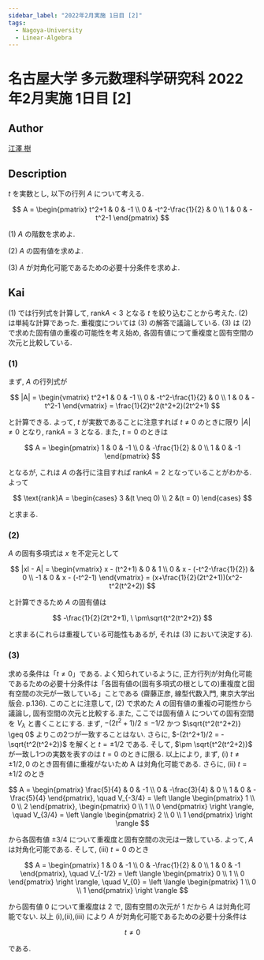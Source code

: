 ```yaml
---
sidebar_label: "2022年2月実施 1日目 [2]"
tags:
  - Nagoya-University
  - Linear-Algebra
---
```

# 名古屋大学 多元数理科学研究科 2022年2月実施 1日目 \[2\]

## **Author**
[江澤 樹](https://sites.google.com/view/tatsukiezawa/%E8%A7%A3%E7%AD%94%E9%9B%86)

## **Description**
$t$ を実数とし, 以下の行列 $A$ について考える.

$$
A = \begin{pmatrix}
    t^2+1 & 0 & -1 \\
    0 & -t^2-\frac{1}{2} & 0 \\
    1 & 0 & -t^2-1
\end{pmatrix}
$$

(1) $A$ の階数を求めよ.

(2) $A$ の固有値を求めよ.

(3) $A$ が対角化可能であるための必要十分条件を求めよ.

## **Kai**
(1) では行列式を計算して, $\text{rank}A < 3$ となる $t$ を絞り込むことから考えた. (2) は単純な計算であった. 重複度については (3) の解答で議論している. (3) は (2) で求めた固有値の重複の可能性を考え始め, 各固有値につて重複度と固有空間の次元と比較している.

### (1)
まず, $A$ の行列式が

$$
|A| = \begin{vmatrix}
    t^2+1 & 0 & -1 \\
    0 & -t^2-\frac{1}{2} & 0 \\
    1 & 0 & -t^2-1
\end{vmatrix}
= \frac{1}{2}t^2(t^2+2)(2t^2+1)
$$

と計算できる. よって, $t$ が実数であることに注意すれば $t \neq 0$ のときに限り $|A| \neq 0$ となり, $\text{rank}A = 3$ となる. また, $t = 0$ のときは

$$
A = \begin{pmatrix}
    1 & 0 & -1 \\
    0 & -\frac{1}{2} & 0 \\
    1 & 0 & -1
\end{pmatrix}
$$

となるが, これは $A$ の各行に注目すれば $\text{rank}A = 2$ となっていることがわかる. よって

$$
\text{rank}A = \begin{cases}
    3 &(t \neq 0) \\
    2 &(t = 0)
\end{cases}
$$

と求まる.

### (2)
$A$ の固有多項式は $x$ を不定元として

$$
|xI - A| = \begin{vmatrix}
    x - (t^2+1) & 0 & 1 \\
    0 & x - (-t^2-\frac{1}{2}) & 0 \\
    -1 & 0 & x - (-t^2-1)
\end{vmatrix}
= (x+\frac{1}{2}(2t^2+1))(x^2-t^2(t^2+2))
$$

と計算できるため $A$ の固有値は

$$
-\frac{1}{2}(2t^2+1), \ \pm\sqrt{t^2(t^2+2)}
$$

と求まる(これらは重複している可能性もあるが, それは (3) において決定する).

### (3)
求める条件は「$t \neq 0$」である. よく知られているように, 正方行列が対角化可能であるための必要十分条件は「各固有値の(固有多項式の根としての)重複度と固有空間の次元が一致している」ことである (齋藤正彦, 線型代数入門, 東京大学出版会. p.136). このことに注意して, (2) で求めた $A$ の固有値の重複の可能性から議論し, 固有空間の次元と比較する.また, ここでは固有値 $\lambda$ についての固有空間を $V_{\lambda}$ と書くことにする.
まず, $-(2t^2+1)/2 \leq -1/2$ かつ $\sqrt{t^2(t^2+2)} \geq 0$ よりこの2つが一致することはない.
さらに, $-(2t^2+1)/2 = -\sqrt{t^2(t^2+2)}$ を解くと $t = \pm 1/2$ である.
そして, $\pm \sqrt{t^2(t^2+2)}$ が一致し1つの実数を表すのは $t=0$ のときに限る.
以上により, まず, (i) $t \neq \pm 1/2,0$ のとき固有値に重複がないため A は対角化可能である.
さらに, (ii) $t = \pm 1/2$ のとき

$$
A = \begin{pmatrix}
    \frac{5}{4} & 0 & -1 \\
    0 & -\frac{3}{4} & 0 \\
    1 & 0 & -\frac{5}{4}
\end{pmatrix},
\quad
V_{-3/4} = \left \langle \begin{pmatrix}
    1 \\ 0 \\ 2
\end{pmatrix}, \begin{pmatrix}
    0 \\ 1 \\ 0
\end{pmatrix} \right \rangle,
\quad
V_{3/4} = \left \langle \begin{pmatrix}
    2 \\ 0 \\ 1
\end{pmatrix} \right \rangle
$$

から各固有値 $\pm 3/4$ について重複度と固有空間の次元は一致している. よって, $A$ は対角化可能である. そして, (iii) $t = 0$ のとき

$$
A = \begin{pmatrix}
    1 & 0 & -1 \\
    0 & -\frac{1}{2} & 0 \\
    1 & 0 & -1
\end{pmatrix},
\quad
V_{-1/2} = \left \langle \begin{pmatrix}
    0 \\ 1 \\ 0
\end{pmatrix} \right \rangle,
\quad
V_{0} = \left \langle \begin{pmatrix}
    1 \\ 0 \\ 1
\end{pmatrix} \right \rangle
$$

から固有値 $0$ について重複度は $2$ で, 固有空間の次元が $1$ だから $A$ は対角化可能でない. 以上 (i),(ii),(iii) により $A$ が対角化可能であるための必要十分条件は

$$
t \neq 0
$$

である.